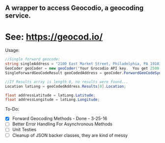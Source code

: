 ## A wrapper to access Geocodio, a geocoding service.  

# See: https://geocod.io/

Usage:

```c#
//Single forward geocode:
string singleAddress = "2100 East Market Street, Philadelphia, PA 19103";
GeoCoder geoCoder = new geoCoder('Your Grocodio API key.  You get 2500 free lookups per day!');
SingleForwardGeoCodeResult geoCodedAddress = geoCoder.ForwardGeoCodeSync(singleAddress);

//If Results array is length 0, no results were found...
Location latLong = geoCodedAddress.Results[0].Location;

float addressLatitude = latLong.Latitude;
float addressLongitude = latLong.Longitude;
```

To-Do:
- [x] Forward Geocoding Methods - Done - 3-25-16
- [ ] Better Error Handling For Asynchronous Methods
- [ ] Unit Testies
- [ ] Cleanup of JSON backer classes, they are kind of messy
